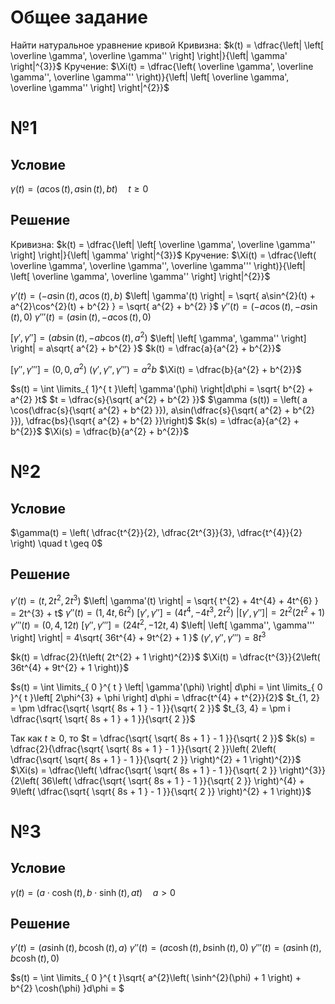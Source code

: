 # Общее задание
Найти натуральное уравнение кривой
Кривизна:
	$k(t) = \dfrac{\left| \left[ \overline \gamma', \overline \gamma'' \right] \right|}{\left| \gamma' \right|^{3}}$
Кручение:
	$\Xi(t) = \dfrac{\left( \overline \gamma', \overline \gamma'', \overline \gamma''' \right)}{\left| \left[ \overline \gamma', \overline \gamma'' \right] \right|^{2}}$
# №1
## Условие
$\gamma(t) = \left( a\cos(t), a\sin (t), bt \right) \quad t \geq 0$
## Решение
Кривизна:
	$k(t) = \dfrac{\left| \left[ \overline \gamma', \overline \gamma'' \right] \right|}{\left| \gamma' \right|^{3}}$
Кручение:
	$\Xi(t) = \dfrac{\left( \overline \gamma', \overline \gamma'', \overline \gamma''' \right)}{\left| \left[ \overline \gamma', \overline \gamma'' \right] \right|^{2}}$

$\gamma'(t) = \left( -a\sin(t), a\cos(t), b \right)$
$\left| \gamma'(t) \right| = \sqrt{ a\sin^{2}(t) + a^{2}\cos^{2}(t) + b^{2} } = \sqrt{ a^{2} + b^{2} }$
$\gamma''(t) = \left( -a\cos(t), -a\sin(t), 0 \right)$
$\gamma'''(t) = \left( a\sin(t), -a\cos(t), 0  \right)$

$\left[ \gamma', \gamma'' \right] = \left( ab\sin(t), -ab\cos(t), a^{2} \right)$
$\left| \left[ \gamma', \gamma'' \right] \right| = a\sqrt{ a^{2} + b^{2} }$
$k(t) = \dfrac{a}{a^{2} + b^{2}}$

$\left[ \gamma'', \gamma''' \right] = \left( 0, 0, a^{2} \right)$
$\left( \gamma', \gamma'', \gamma''' \right) = a^{2}b$
$\Xi(t) = \dfrac{b}{a^{2} + b^{2}}$

$s(t) = \int \limits_{ 1}^{ t }\left| \gamma'(\phi) \right|d\phi = \sqrt{ b^{2} + a^{2} }t$
$t = \dfrac{s}{\sqrt{ a^{2} + b^{2} }}$
$\gamma (s(t)) = \left( a \cos(\dfrac{s}{\sqrt{ a^{2} + b^{2} }}), a\sin(\dfrac{s}{\sqrt{ a^{2} + b^{2} }}), \dfrac{bs}{\sqrt{ a^{2} + b^{2} }}\right)$
$k(s) = \dfrac{a}{a^{2} + b^{2}}$
$\Xi(s) = \dfrac{b}{a^{2} + b^{2}}$
# №2
## Условие
$\gamma(t) = \left( \dfrac{t^{2}}{2}, \dfrac{2t^{3}}{3}, \dfrac{t^{4}}{2} \right) \quad t \geq 0$
## Решение
$\gamma'(t) = \left( t, 2t^{2}, 2t^{3} \right)$
$\left| \gamma'(t) \right| = \sqrt{ t^{2} + 4t^{4} + 4t^{6} } = 2t^{3} + t$
$\gamma''(t) = \left( 1, 4t, 6t^{2} \right)$
$\left[ \gamma', \gamma'' \right] = \left( 4t^{4}, -4t^{3}, 2t^{2} \right)$
$\left| \left[ \gamma', \gamma'' \right] \right| = 2t^{2}\left( 2t^{2} + 1 \right)$
$\gamma'''(t) = \left( 0, 4, 12t \right)$
$\left[ \gamma'', \gamma''' \right] = \left( 24t^{2}, -12t, 4 \right)$
$\left| \left[ \gamma'', \gamma''' \right] \right| = 4\sqrt{ 36t^{4} + 9t^{2} + 1 }$
$\left( \gamma', \gamma'', \gamma''' \right) = 8t^{3}$

$k(t) = \dfrac{2}{t\left( 2t^{2} + 1 \right)^{2}}$
$\Xi(t) = \dfrac{t^{3}}{2\left( 36t^{4} + 9t^{2} + 1 \right)}$

$s(t) = \int \limits_{ 0 }^{ t } \left| \gamma'(\phi) \right| d\phi = \int \limits_{ 0 }^{ t }\left[ 2\phi^{3} + \phi \right] d\phi = \dfrac{t^{4} + t^{2}}{2}$
$t_{1, 2} = \pm \dfrac{\sqrt{ \sqrt{ 8s + 1 } - 1 }}{\sqrt{ 2 }}$
$t_{3, 4} = \pm i \dfrac{\sqrt{ \sqrt{ 8s + 1 } + 1 }}{\sqrt{ 2 }}$

Так как $t \geq 0$, то $t = \dfrac{\sqrt{ \sqrt{ 8s + 1 } - 1 }}{\sqrt{ 2 }}$
$k(s) = \dfrac{2}{\dfrac{\sqrt{ \sqrt{ 8s + 1 } - 1 }}{\sqrt{ 2 }}\left( 2\left( \dfrac{\sqrt{ \sqrt{ 8s + 1 } - 1 }}{\sqrt{ 2 }} \right)^{2} + 1 \right)^{2}}$
$\Xi(s) = \dfrac{\left(  \dfrac{\sqrt{ \sqrt{ 8s + 1 } - 1 }}{\sqrt{ 2 }} \right)^{3}}{2\left( 36\left(  \dfrac{\sqrt{ \sqrt{ 8s + 1 } - 1 }}{\sqrt{ 2 }} \right)^{4} + 9\left(  \dfrac{\sqrt{ \sqrt{ 8s + 1 } - 1 }}{\sqrt{ 2 }} \right)^{2} + 1 \right)}$
# №3
## Условие
$\gamma(t) = \left( a\cdot \cosh(t), b\cdot \sinh(t), at \right) \quad a > 0$
## Решение
$\gamma'(t) = \left( a \sinh(t), b\cosh(t), a \right)$
$\gamma''(t) = \left( a\cosh(t), b\sinh(t), 0 \right)$
$\gamma'''(t) = \left( a\sinh(t), b\cosh(t), 0 \right)$

$s(t) = \int \limits_{ 0 }^{ t }\sqrt{ a^{2}\left( \sinh^{2}(\phi) + 1 \right) + b^{2} \cosh(\phi) }d\phi = $